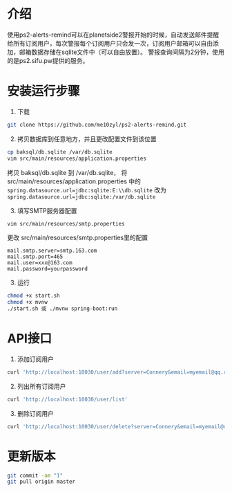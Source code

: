 # 介绍

使用ps2-alerts-remind可以在planetside2警报开始的时候，自动发送邮件提醒给所有订阅用户，每次警报每个订阅用户只会发一次，订阅用户邮箱可以自由添加，邮箱数据存储在sqlite文件中（可以自由放置）。
警报查询间隔为2分钟，使用的是ps2.sifu.pw提供的服务。

# 安装运行步骤

1. 下载
```bash
git clone https://github.com/me10zyl/ps2-alerts-remind.git
```

2. 拷贝数据库到任意地方，并且更改配置文件到该位置
```bash
cp baksql/db.sqlite /var/db.sqlite
vim src/main/resources/application.properties
```
拷贝 baksql/db.sqlite 到 /var/db.sqlite， 将 src/main/resources/application.properties 中的 `spring.datasource.url=jdbc:sqlite:E:\\db.sqlite`
改为 `spring.datasource.url=jdbc:sqlite:/var/db.sqlite`

3. 填写SMTP服务器配置
```bash
vim src/main/resources/smtp.properties
```
更改 src/main/resources/smtp.properties里的配置
```
mail.smtp.server=smtp.163.com
mail.smtp.port=465
mail.user=xxx@163.com
mail.password=yourpassword
```
3. 运行
```bash
chmod +x start.sh
chmod +x mvnw
./start.sh 或 ./mvnw spring-boot:run
```

# API接口

1. 添加订阅用户
```bash
curl 'http://localhost:10030/user/add?server=Connery&email=myemail@qq.com'
```
2. 列出所有订阅用户
```bash
curl 'http://localhost:10030/user/list'
```
3. 删除订阅用户
```bash
curl 'http://localhost:10030/user/delete?server=Connery&email=myemail@qq.com'
```

# 更新版本

```bash
git commit -am "1"
git pull origin master
```
